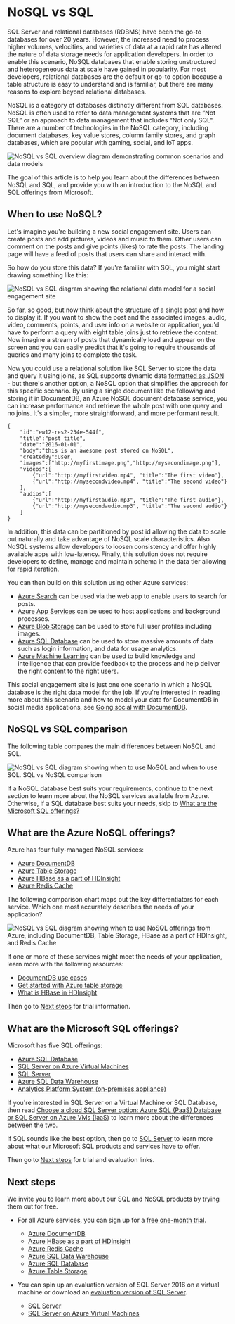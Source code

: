 <properties
    pageTitle="When to use NoSQL vs SQL | Azure"
    description="Compare the benefits of using NoSQL non-relational solutions versus SQL solutions. Learn whether one of the Azure NoSQL services or SQL Server best fits your scenario."
    keywords="nosql vs sql, when to use NoSQL, sql vs nosql"
    services="documentdb"
    documentationcenter=""
    author="mimig1"
    manager="jhubbard"
    editor="" />
<tags
    ms.assetid="71ef1798-d709-4ccb-9f5c-57948fb96229"
    ms.service="documentdb"
    ms.custom="overview"
    ms.workload="data-services"
    ms.tgt_pltfrm="na"
    ms.devlang="dotnet"
    ms.topic="article"
    ms.date="11/22/2016"
    wacn.date=""
    ms.author="mimig" />

# NoSQL vs SQL
SQL Server and relational databases (RDBMS) have been the go-to databases for over 20 years. However, the increased need to process higher volumes, velocities, and varieties of data at a rapid rate has altered the nature of data storage needs for application developers. In order to enable this scenario, NoSQL databases that enable storing unstructured and heterogeneous data at scale have gained in popularity. For most developers, relational databases are the default or go-to option because a table structure is easy to understand and is familiar, but there are many reasons to explore beyond relational databases.

NoSQL is a category of databases distinctly different from SQL databases. NoSQL is often used to refer to data management systems that are “Not SQL” or an approach to data management that includes “Not only SQL". There are a number of technologies in the NoSQL category, including document databases, key value stores, column family stores, and graph databases, which are popular with gaming, social, and IoT apps.

![NoSQL vs SQL overview diagram demonstrating common scenarios and data models](./media/documentdb-nosql-vs-sql/nosql-vs-sql-overview.png)

The goal of this article is to help you learn about the differences between NoSQL and SQL, and provide you with an introduction to the NoSQL and SQL offerings from Microsoft.  

## When to use NoSQL?
Let's imagine you're building a new social engagement site. Users can create posts and add pictures, videos and music to them. Other users can comment on the posts and give points (likes) to rate the posts. The landing page will have a feed of posts that users can share and interact with. 

So how do you store this data? If you're familiar with SQL, you might start drawing something like this:

![NoSQL vs SQL diagram showing the relational data model for a social engagement site](./media/documentdb-nosql-vs-sql/nosql-vs-sql-social.png)

So far, so good, but now think about the structure of a single post and how to display it. If you want to show the post and the associated images, audio, video, comments, points, and user info on a website or application, you'd have to perform a query with eight table joins just to retrieve the content. Now imagine a stream of posts that dynamically load and appear on the screen and you can easily predict that it's going to require thousands of queries and many joins to complete the task.

Now you could use a relational solution like SQL Server to store the data and query it using joins, as SQL supports dynamic data [formatted as JSON](https://msdn.microsoft.com/zh-cn/library/dn921897.aspx) - but there's another option, a NoSQL option that simplifies the approach for this specific scenario. By using a single document like the following and storing it in DocumentDB, an Azure NoSQL document database service, you can increase performance and retrieve the whole post with one query and no joins. It's a simpler, more straightforward, and more performant result.

    {
        "id":"ew12-res2-234e-544f",
        "title":"post title",
        "date":"2016-01-01",
        "body":"this is an awesome post stored on NoSQL",
        "createdBy":User,
        "images":["http://myfirstimage.png","http://mysecondimage.png"],
        "videos":[
            {"url":"http://myfirstvideo.mp4", "title":"The first video"},
            {"url":"http://mysecondvideo.mp4", "title":"The second video"}
        ],
        "audios":[
            {"url":"http://myfirstaudio.mp3", "title":"The first audio"},
            {"url":"http://mysecondaudio.mp3", "title":"The second audio"}
        ]
    }

In addition, this data can be partitioned by post id allowing the data to scale out naturally and take advantage of NoSQL scale characteristics. Also NoSQL systems allow developers to loosen consistency and offer highly available apps with low-latency.  Finally, this solution does not require developers to define, manage and maintain schema in the data tier allowing for rapid iteration.

You can then build on this solution using other Azure services:

- [Azure Search](/home/features/search/) can be used via the web app to enable users to search for posts.
- [Azure App Services](/home/features/app-service/) can be used to host applications and background processes.
- [Azure Blob Storage](/home/features/storage/) can be used to store full user profiles including images.
- [Azure SQL Database](/home/features/sql-database/) can be used to store massive amounts of data such as login information, and data for usage analytics.
- [Azure Machine Learning](/home/features/machine-learning/)  can be used to build knowledge and intelligence that can provide feedback to the process and help deliver the right content to the right users.

This social engagement site is just one one scenario in which a NoSQL database is the right data model for the job. If you're interested in reading more about this scenario and how to model your data for DocumentDB in social media applications, see [Going social with DocumentDB](/documentation/articles/documentdb-social-media-apps/). 

## NoSQL vs SQL comparison
The following table compares the main differences between NoSQL and SQL. 

![NoSQL vs SQL diagram showing when to use NoSQL and when to use SQL. SQL vs NoSQL comparison](./media/documentdb-nosql-vs-sql/nosql-vs-sql-comparison.png)

If a NoSQL database best suits your requirements, continue to the next section to learn more about the NoSQL services available from Azure. Otherwise, if a SQL database best suits your needs, skip to [What are the Microsoft SQL offerings?](#what-are-the-microsoft-sql-offerings)

## What are the Azure NoSQL offerings?
Azure has four fully-managed NoSQL services: 

- [Azure DocumentDB](/home/features/documentdb/)
- [Azure Table Storage](/home/features/storage/)
- [Azure HBase as a part of HDInsight](/home/features/hdinsight/)
- [Azure Redis Cache](/home/features/redis-cache/)

The following comparison chart maps out the key differentiators for each service. Which one most accurately describes the needs of your application? 

![NoSQL vs SQL diagram showing when to use NoSQL offerings from Azure, including DocumentDB, Table Storage, HBase as a part of HDInsight, and Redis Cache](./media/documentdb-nosql-vs-sql/nosql-vs-sql-documentdb-storage-hbase-hdinsight-redis-cache.png)

If one or more of these services might meet the needs of your application, learn more with the following resources: 

- [DocumentDB use cases](/documentation/articles/documentdb-use-cases/)
- [Get started with Azure table storage](/documentation/articles/storage-dotnet-how-to-use-tables/)
- [What is HBase in HDInsight](/documentation/articles/hdinsight-hbase-overview/)

Then go to [Next steps](#next-steps) for trial information.

## What are the Microsoft SQL offerings?
Microsoft has five SQL offerings: 

- [Azure SQL Database](/home/features/sql-database/)
- [SQL Server on Azure Virtual Machines](/home/features/virtual-machines#SQL/)
- [SQL Server](https://www.microsoft.com/server-cloud/products/sql-server-2016/)
- [Azure SQL Data Warehouse](/home/features/sql-data-warehouse/)
- [Analytics Platform System (on-premises appliance)](https://www.microsoft.com/en-us/server-cloud/products/analytics-platform-system/)

If you're interested in SQL Server on a Virtual Machine or SQL Database, then read [Choose a cloud SQL Server option: Azure SQL (PaaS) Database or SQL Server on Azure VMs (IaaS)](/documentation/articles/sql-database-paas-vs-sql-server-iaas/) to learn more about the differences between the two.

If SQL sounds like the best option, then go to [SQL Server](https://www.microsoft.com/server-cloud/products/) to learn more about what our Microsoft SQL products and services have to offer.

Then go to [Next steps](#next-steps) for trial and evaluation links.

## Next steps
We invite you to learn more about our SQL and NoSQL products by trying them out for free. 

- For all Azure services, you can sign up for a [free one-month trial](/pricing/1rmb-trial/).
  
  - [Azure DocumentDB](/home/features/documentdb/)
  - [Azure HBase as a part of HDInsight](/home/features/hdinsight/)
  - [Azure Redis Cache](/home/features/redis-cache/)
  - [Azure SQL Data Warehouse](/home/features/sql-data-warehouse/)
  - [Azure SQL Database](/home/features/sql-database/)
  - [Azure Table Storage](/home/features/storage/)
- You can spin up an evaluation version of SQL Server 2016 on a virtual machine or download an [evaluation version of SQL Server](https://www.microsoft.com/en-us/evalcenter/evaluate-sql-server-2016).
  
  - [SQL Server](https://www.microsoft.com/server-cloud/products/sql-server-2016/)
  - [SQL Server on Azure Virtual Machines](/home/features/virtual-machines#SQL/)

